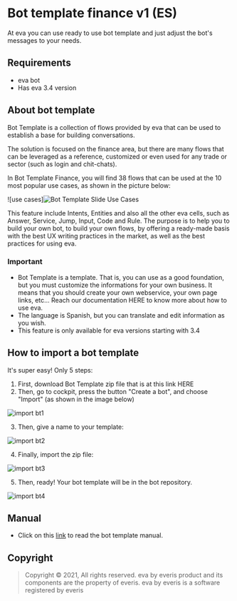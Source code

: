 # Bot template finance v1 (ES)

At eva you can use ready to use bot template and just adjust the bot's messages to your needs.

## Requirements 
- eva bot 
- Has eva 3.4 version

## About bot template 
Bot Template is a collection of flows provided by eva that can be used to establish a base for building conversations.

The solution is focused on the finance area, but there are many flows that can be leveraged as a reference, customized or even used for any trade or sector (such as login and chit-chats).

In Bot Template Finance, you will find 38 flows that can be used at the 10 most popular use cases, as shown in the picture below:


![use cases]![Bot Template Slide Use Cases](https://user-images.githubusercontent.com/84421202/136446540-039be7c2-acb7-4ea5-a2c4-5c6a56966b8f.jpg)



This feature include Intents, Entities and also all the other eva cells, such as Answer, Service, Jump, Input, Code and Rule.
The purpose is to help you to build your own bot, to build your own flows, by offering a ready-made basis with the best UX writing practices in the market, as well as the best practices for using eva.

### Important
- Bot Template is a template. That is, you can use as a good foundation, but you must customize the informations for your own business. It means that you should create your own webservice, your own page links, etc... Reach our documentation HERE to know more about how to use eva.
- The language is Spanish, but you can translate and edit information as you wish.
- This feature is only available for eva versions starting with 3.4

## How to import a bot template
It's super easy! Only 5 steps:
1) First, download Bot Template zip file that is at this link HERE
2) Then, go to cockpit, press the button "Create a bot", and choose "Import" (as shown in the image below)

![import bt1](https://user-images.githubusercontent.com/80360505/131180457-0a7f111c-af7e-426a-9be6-82655f8ef21b.jpg)

3) Then, give a name to your template:

![import bt2](https://user-images.githubusercontent.com/80360505/131180529-fbf9ab64-cc4b-489b-ada3-e13cb8fce28a.jpg)

4) Finally, import the zip file:

![import bt3](https://user-images.githubusercontent.com/80360505/131180560-192f0cf7-f8c0-431b-bbca-0e30e5a13381.jpg)


5) Then, ready! Your bot template will be in the bot repository.

![import bt4](https://user-images.githubusercontent.com/80360505/131180623-d1ead3d5-0f2c-4925-8d91-d0799e2c617f.jpg)


## Manual
- Click on this [link](https://eva-bot.gitbook.io/bot-template-guide/) to read the bot template manual.




## Copyright

> Copyright ©
2021, All rights reserved.
eva by everis product and its components are the property of everis.
eva by everis is a software registered by everis

